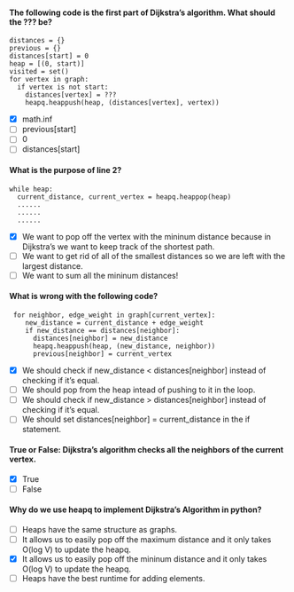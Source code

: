 #### The following code is the first part of Dijkstra’s algorithm. What should the ??? be?

    distances = {}
    previous = {}
    distances[start] = 0
    heap = [(0, start)]
    visited = set()
    for vertex in graph:
      if vertex is not start:
        distances[vertex] = ???
        heapq.heappush(heap, (distances[vertex], vertex))

- [x] math.inf
- [ ] previous[start]
- [ ] 0
- [ ] distances[start]

#### What is the purpose of line 2?

    while heap:
      current_distance, current_vertex = heapq.heappop(heap)
      ......
      ......
      ......

- [x] We want to pop off the vertex with the mininum distance because in Dijkstra’s we want to keep track of the shortest path.
- [ ] We want to get rid of all of the smallest distances so we are left with the largest distance.
- [ ] We want to sum all the mininum distances!

#### What is wrong with the following code?

     for neighbor, edge_weight in graph[current_vertex]:
        new_distance = current_distance + edge_weight
        if new_distance == distances[neighbor]:
          distances[neighbor] = new_distance
          heapq.heappush(heap, (new_distance, neighbor))
          previous[neighbor] = current_vertex

- [x] We should check if new_distance < distances[neighbor] instead of checking if it’s equal.
- [ ] We should pop from the heap intead of pushing to it in the loop.
- [ ] We should check if new_distance > distances[neighbor] instead of checking if it’s equal.
- [ ] We should set distances[neighbor] = current_distance in the if statement.

#### True or False: Dijkstra’s algorithm checks all the neighbors of the current vertex.

- [x] True
- [ ] False

#### Why do we use heapq to implement Dijkstra’s Algorithm in python?

- [ ] Heaps have the same structure as graphs.
- [ ] It allows us to easily pop off the maximum distance and it only takes O(log V) to update the heapq.
- [x] It allows us to easily pop off the mininum distance and it only takes O(log V) to update the heapq.
- [ ] Heaps have the best runtime for adding elements.

